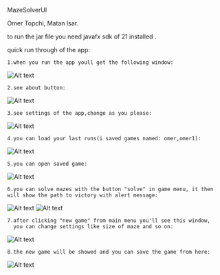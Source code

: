 MazeSolverUI 

Omer Topchi, Matan Isar.

to run the jar file you need javafx sdk of 21 installed .

quick run through of the app:

    1.when you run the app youll get the following window:
![Alt text](resources/photos/Capture.PNG)

    2.see about button:
![Alt text](resources/photos/Capture1.PNG)

    3.see settings of the app,change as you please:
![Alt text](resources/photos/Capture2.PNG)
    
    4.you can load your last runs(i saved games named: omer,omer1):
![Alt text](resources/photos/Capture3.PNG)

    5.you can open saved game:
![Alt text](resources/photos/Capture4.PNG)

    6.you can solve mazes with the button "solve" in game menu, it then will show the path to victory with alert message:
![Alt text](resources/photos/Capture5.PNG)
![Alt text](resources/photos/Capture6.PNG)

    7.after clicking "new game" from main menu you'll see this window,
      you can change settings like size of maze and so on:
![Alt text](resources/photos/Capture7.PNG)
    
    8.the new game will be showed and you can save the game from here:
![Alt text](resources/photos/Capture8.PNG)
